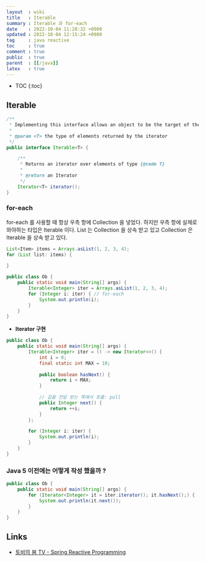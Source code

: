 ```yaml
---
layout  : wiki
title   : Iterable
summary : Iterable 과 for-each
date    : 2022-10-04 11:28:32 +0900
updated : 2022-10-04 12:15:24 +0900
tag     : java reactive
toc     : true
comment : true
public  : true
parent  : [[/java]]
latex   : true
---
```

* TOC
{:toc}

## Iterable

```java
/**
 * Implementing this interface allows an object to be the target of the "for-each loop" statement.
 * 
 * @param <T> the type of elements returned by the iterator
 */
public interface Iterable<T> {

    /**
     * Returns an iterator over elements of type {@code T}
     * 
     * @return an Iterator
     */
    Iterator<T> iterator();
}
```

### for-each

for-each 를 사용할 때 항상 우측 항에 Collection 을 넣었다. 하지만 우측 항에 실제로 와야하는 타입은 Iterable 이다.
List 는 Collection 을 상속 받고 있고 Collection 은 Iterable 을 상속 받고 있다.

```java
List<Item> items = Arrays.asList(1, 2, 3, 4);
for (List list: items) {
    
}
```

```java
public class Ob {
    public static void main(String[] args) {
        Iterable<Integer> iter = Arrays.asList(1, 2, 3, 4);
        for (Integer i: iter) { // for-each
            System.out.println(i);
        }
    }
}
```

- __Iterator 구현__

```java
public class Ob {
    public static void main(String[] args) {
        Iterable<Integer> iter = () -> new Iterator<>() {
            int i = 0;
            final static int MAX = 10;
            
            public boolean hasNext() { 
                return i < MAX;
            }
            
            // 값을 전달 받는 쪽에서 호출: pull
            public Integer next() {
                return ++i;
            }
        };
        
        for (Integer i: iter) {
            System.out.println(i);
        }
    }
}
```

### Java 5 이전에는 어떻게 작성 했을까 ?

```java
public class Ob {
    public static void main(String[] args) {
        for (Iterator<Integer> it = iter.iterator(); it.hasNext();) {
            System.out.println(it.next());
        }
    }
}
```

## Links

- [토비의 봄 TV - Spring Reactive Programming](https://www.youtube.com/watch?v=8fenTR3KOJo&list=LL&index=2&t=3s)

